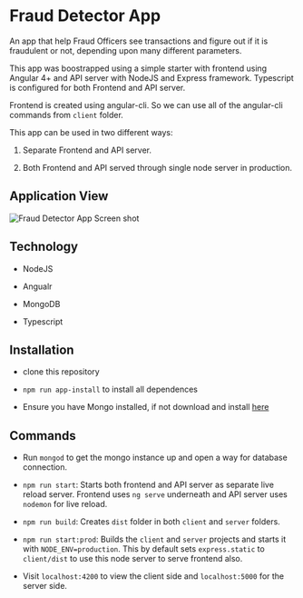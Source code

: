 # Fraud Detector App

An app that help Fraud Officers see transactions and figure out if it is fraudulent or not, depending upon many different parameters.

This app was boostrapped using a simple starter with frontend using Angular 4+ and API server with NodeJS and Express framework. Typescript is configured for both Frontend and API server.

Frontend is created using angular-cli. So we can use all of the angular-cli commands from `client` folder.

This app can be used in two different ways:

1. Separate Frontend and API server.

2. Both Frontend and API served through single node server in production.

## Application View


![Fraud Detector App Screen shot]("https://github.com/mel-michael/fraud-detector/blob/master/fraud-detector-app-view.png")


## Technology

- NodeJS

- Angualr

- MongoDB

- Typescript

## Installation

- clone this repository

- `npm run app-install` to install all dependences

- Ensure you have Mongo installed, if not download and install [here]('https://www.mongodb.com/download-center/community')

## Commands
- Run `mongod` to get the mongo instance up and open a way for database connection.

- `npm run start`: Starts both frontend and API server as separate live reload server. Frontend uses `ng serve` underneath and API server uses `nodemon` for live reload.

- `npm run build`: Creates `dist` folder in both `client` and `server` folders.

- `npm run start:prod`: Builds the `client` and `server` projects and starts it with `NODE_ENV=production`. This by default sets `express.static` to `client/dist` to use this node server to serve frontend also.

- Visit `localhost:4200` to view the client side and `localhost:5000` for the server side.

